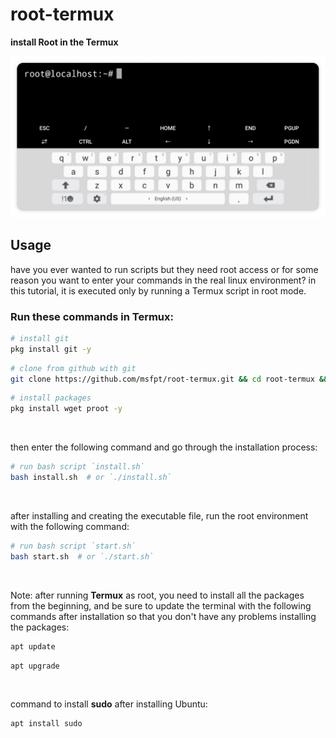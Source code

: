 # root-termux

**install Root in the Termux**

<img src="screenshot.png" alt="Screenshot" title="MsfPt -> Root(sudo) in the Termux">

## Usage

have you ever wanted to run scripts but they need root access or for some reason you want to enter your commands in the real linux environment? in this tutorial, it is executed only by running a Termux script in root mode.

### Run these commands in Termux:

```bash
# install git
pkg install git -y
```

```bash
# clone from github with git
git clone https://github.com/msfpt/root-termux.git && cd root-termux && chmod +x *
```

```bash
# install packages
pkg install wget proot -y
```

<br>

then enter the following command and go through the installation process:

```bash
# run bash script `install.sh`
bash install.sh  # or `./install.sh`
```

<br>

after installing and creating the executable file, run the root environment with the following command:

```bash
# run bash script `start.sh`
bash start.sh  # or `./start.sh`
```

<br>

Note: after running **Termux** as root, you need to install all the packages from the beginning, and be sure to update the terminal with the following commands after installation so that you don't have any problems installing the packages:

```bash
apt update
```

```bash
apt upgrade
```

<br>

command to install **sudo** after installing Ubuntu:

```bash
apt install sudo
```